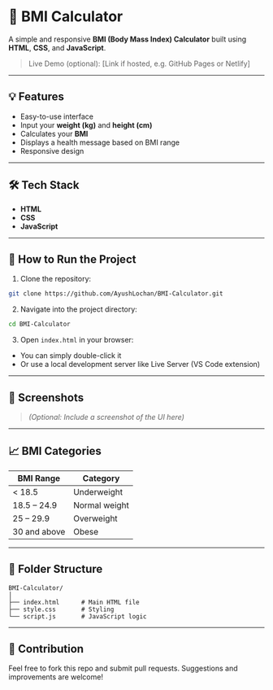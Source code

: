 # 🧮 BMI Calculator

A simple and responsive **BMI (Body Mass Index) Calculator** built using **HTML**, **CSS**, and **JavaScript**.

> Live Demo (optional): [Link if hosted, e.g. GitHub Pages or Netlify]

---

## 💡 Features

- Easy-to-use interface
- Input your **weight (kg)** and **height (cm)**
- Calculates your **BMI**
- Displays a health message based on BMI range
- Responsive design

---

## 🛠️ Tech Stack

- **HTML**
- **CSS**
- **JavaScript**

---

## 🚀 How to Run the Project

1. Clone the repository:

```bash
git clone https://github.com/AyushLochan/BMI-Calculator.git
```

2. Navigate into the project directory:

```bash
cd BMI-Calculator
```

3. Open `index.html` in your browser:

- You can simply double-click it
- Or use a local development server like Live Server (VS Code extension)

---

## 📸 Screenshots

> *(Optional: Include a screenshot of the UI here)*

---

## 📈 BMI Categories

| BMI Range      | Category        |
|----------------|-----------------|
| < 18.5         | Underweight     |
| 18.5 – 24.9    | Normal weight   |
| 25 – 29.9      | Overweight      |
| 30 and above   | Obese           |

---

## 📂 Folder Structure

```
BMI-Calculator/
│
├── index.html      # Main HTML file
├── style.css       # Styling
└── script.js       # JavaScript logic
```

---

## 🙌 Contribution

Feel free to fork this repo and submit pull requests. Suggestions and improvements are welcome!
